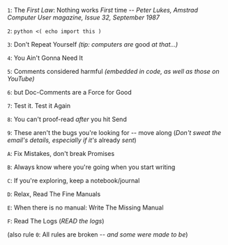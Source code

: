 <!--
.. title: Mike's 4-Bit Rules of Computing
.. slug: 4-bit-rules
.. date: 2015-03-18 11:36:26 UTC+11:00
.. tags: 
.. category: 
.. link: 
.. description: 
.. type: text
-->

 `1`: The *First Law*: Nothing works *First* time
      -- *Peter Lukes, Amstrad Computer User magazine, Issue 32, September 1987*

 `2`: `python <( echo import this )`

 `3`: Don't Repeat Yourself
      *(tip: computers are* good *at that...)*

`4`: You Ain't Gonna Need It

`5`: Comments considered harmful
     *(embedded in code, as well as those on YouTube)*

`6`: but Doc-Comments are a Force for Good

`7`: Test it. Test it Again

`8`: You can't proof-read *after* you hit Send

`9`: These aren't the bugs you're looking for -- move along
     (*Don't sweat the email's details, especially if it's* already *sent*)

`A`: Fix Mistakes, don't break Promises

`B`: Always know where you're going when you start writing

`C`: If you're exploring, keep a notebook/journal

`D`: Relax, Read The Fine Manuals

`E`: When there is no manual: Write The Missing Manual

`F`: Read The Logs
     (*READ the logs*)

(also rule `0`: All rules are broken
   -- *and some were made to be*)
 
